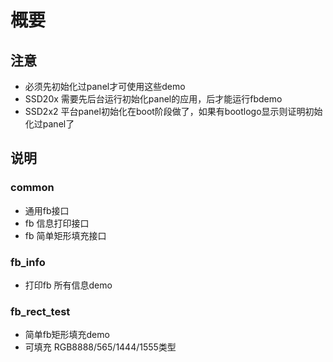# 概要
## 注意
- 必须先初始化过panel才可使用这些demo
- SSD20x 需要先后台运行初始化panel的应用，后才能运行fbdemo 
- SSD2x2 平台panel初始化在boot阶段做了，如果有bootlogo显示则证明初始化过panel了

## 说明
### common
- 通用fb接口
- fb 信息打印接口
- fb 简单矩形填充接口

### fb_info
- 打印fb 所有信息demo

### fb_rect_test
- 简单fb矩形填充demo
- 可填充 RGB8888/565/1444/1555类型
